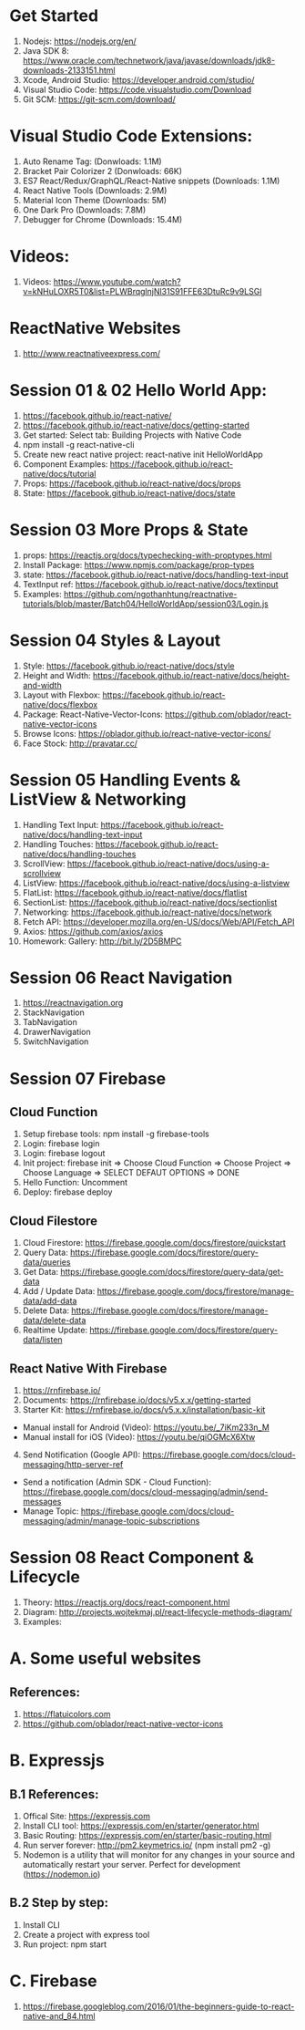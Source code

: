 # Get Started
1. Nodejs: https://nodejs.org/en/
2. Java SDK 8: https://www.oracle.com/technetwork/java/javase/downloads/jdk8-downloads-2133151.html 
3. Xcode, Android Studio: https://developer.android.com/studio/
4. Visual Studio Code: https://code.visualstudio.com/Download
5. Git SCM: https://git-scm.com/download/

# Visual Studio Code Extensions:
1. Auto Rename Tag: (Donwloads: 1.1M)
2. Bracket Pair Colorizer 2 (Donwloads: 66K)
3. ES7 React/Redux/GraphQL/React-Native snippets (Downloads: 1.1M)
4. React Native Tools (Downloads: 2.9M)
5. Material Icon Theme (Downloads: 5M)
6. One Dark Pro (Downloads: 7.8M)
7. Debugger for Chrome (Downloads: 15.4M)

# Videos:
1. Videos: https://www.youtube.com/watch?v=kNHuLOXR5T0&list=PLWBrqglnjNl31S91FFE63DtuRc9v9LSGl

# ReactNative Websites
1. http://www.reactnativeexpress.com/

# Session 01 & 02 Hello World App:
1. https://facebook.github.io/react-native/
2. https://facebook.github.io/react-native/docs/getting-started
3. Get started: Select tab: Building Projects with Native Code
4. npm install -g react-native-cli
5. Create new react native project: react-native init HelloWorldApp
6. Component Examples: https://facebook.github.io/react-native/docs/tutorial
7. Props: https://facebook.github.io/react-native/docs/props
8. State: https://facebook.github.io/react-native/docs/state

# Session 03 More Props & State
1. props: https://reactjs.org/docs/typechecking-with-proptypes.html
2. Install Package: https://www.npmjs.com/package/prop-types
3. state: https://facebook.github.io/react-native/docs/handling-text-input
4. TextInput ref: https://facebook.github.io/react-native/docs/textinput
5. Examples: https://github.com/ngothanhtung/reactnative-tutorials/blob/master/Batch04/HelloWorldApp/session03/Login.js

# Session 04 Styles & Layout
1. Style: https://facebook.github.io/react-native/docs/style
2. Height and Width: https://facebook.github.io/react-native/docs/height-and-width
3. Layout with Flexbox: https://facebook.github.io/react-native/docs/flexbox
4. Package: React-Native-Vector-Icons: https://github.com/oblador/react-native-vector-icons
5. Browse Icons: https://oblador.github.io/react-native-vector-icons/
6. Face Stock: http://pravatar.cc/

# Session 05 Handling Events & ListView & Networking
1. Handling Text Input: https://facebook.github.io/react-native/docs/handling-text-input
2. Handling Touches: https://facebook.github.io/react-native/docs/handling-touches
3. ScrollView: https://facebook.github.io/react-native/docs/using-a-scrollview
4. ListView: https://facebook.github.io/react-native/docs/using-a-listview
5. FlatList: https://facebook.github.io/react-native/docs/flatlist
6. SectionList: https://facebook.github.io/react-native/docs/sectionlist
7. Networking: https://facebook.github.io/react-native/docs/network
8. Fetch API: https://developer.mozilla.org/en-US/docs/Web/API/Fetch_API
9. Axios: https://github.com/axios/axios
10. Homework: Gallery: http://bit.ly/2D5BMPC

# Session 06 React Navigation
1. https://reactnavigation.org
2. StackNavigation
3. TabNavigation
4. DrawerNavigation
5. SwitchNavigation

# Session 07 Firebase
## Cloud Function
1. Setup firebase tools: npm install -g firebase-tools
2. Login: firebase login
3. Login: firebase logout
4. Init project: firebase init => Choose Cloud Function => Choose Project => Choose Language => SELECT DEFAUT OPTIONS => DONE
5. Hello Function: Uncomment
6. Deploy: firebase deploy

## Cloud Filestore
1. Cloud Firestore: https://firebase.google.com/docs/firestore/quickstart
2. Query Data: https://firebase.google.com/docs/firestore/query-data/queries
3. Get Data: https://firebase.google.com/docs/firestore/query-data/get-data
3. Add / Update Data: https://firebase.google.com/docs/firestore/manage-data/add-data
4. Delete Data: https://firebase.google.com/docs/firestore/manage-data/delete-data
5. Realtime Update: https://firebase.google.com/docs/firestore/query-data/listen
## React Native With Firebase
1. https://rnfirebase.io/
2. Documents: https://rnfirebase.io/docs/v5.x.x/getting-started
3. Starter Kit: https://rnfirebase.io/docs/v5.x.x/installation/basic-kit
  * Manual install for Android (Video): https://youtu.be/_7iKm233n_M
  * Manual install for iOS (Video): https://youtu.be/qiOGMcX6Xtw
4. Send Notification (Google API): https://firebase.google.com/docs/cloud-messaging/http-server-ref
  * Send a notification (Admin SDK - Cloud Function): https://firebase.google.com/docs/cloud-messaging/admin/send-messages
  * Manage Topic: https://firebase.google.com/docs/cloud-messaging/admin/manage-topic-subscriptions

# Session 08 React Component & Lifecycle
1. Theory: https://reactjs.org/docs/react-component.html
2. Diagram: http://projects.wojtekmaj.pl/react-lifecycle-methods-diagram/
3. Examples: 

# A. Some useful websites
## References:
1. https://flatuicolors.com
2. https://github.com/oblador/react-native-vector-icons

# B. Expressjs
## B.1 References:
1. Offical Site: https://expressjs.com
2. Install CLI tool: https://expressjs.com/en/starter/generator.html
3. Basic Routing: https://expressjs.com/en/starter/basic-routing.html
4. Run server forever: http://pm2.keymetrics.io/ (npm install pm2 -g)
5. Nodemon is a utility that will monitor for any changes in your source and automatically restart your server. Perfect for development (https://nodemon.io)
## B.2 Step by step:
1. Install CLI
2. Create a project with express tool
3. Run project: npm start 

# C. Firebase
1. https://firebase.googleblog.com/2016/01/the-beginners-guide-to-react-native-and_84.html

